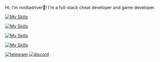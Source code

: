 Hi, I'm nvidiadriver👋! I'm a full-stack cheat developer and game developer.

[![My Skills](https://skillicons.dev/icons?i=cpp,c#,py)]()

[![My Skills](https://skillicons.dev/icons?i=godot,unity)]()

[![My Skills](https://skillicons.dev/icons?i=windows)]()

[![My Skills](https://skillicons.dev/icons?i=visualstudio,vscode)]()

[![telegram](https://img.shields.io/badge/TELEGRAM-5F2F92?style=for-the-badge&logo=telegram&logoColor=white)](https://t.me/maiaraaaaaaaaaaa/)
[![discord](https://img.shields.io/badge/discord-260C42?style=for-the-badge&logo=discord&logoColor=white)](https://discord.com/users/1163169417337765928/)
